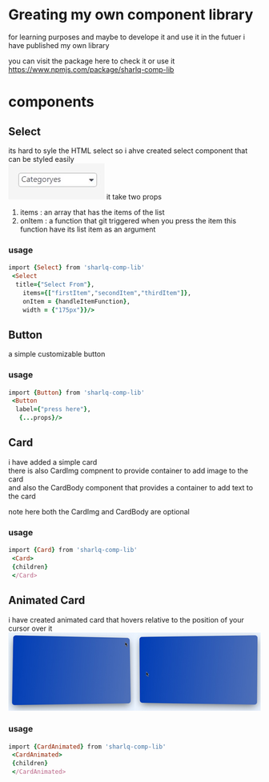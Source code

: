 # Greating my own component library
  
  for learning purposes and maybe to develope it and use it in the futuer i have published my own library  
  
  you can visit the package here to check it or use it  
  https://www.npmjs.com/package/sharlq-comp-lib  

# components
## Select  
  
its hard to syle the HTML select so i ahve created select component that can be styled easily  
![Select](./resources/Select.JPG)
it take two props  
1. items : an array that has the items of the list
1. onItem : a function that git triggered when you press the item this function have its list item as an argument

### usage
```ruby
import {Select} from 'sharlq-comp-lib'
 <Select
  title={"Select From"},
    items={["firstItem","secondItem","thirdItem"]},
    onItem = {handleItemFunction},
    width = {"175px"}}/>

```

  

## Button
a simple customizable button
  
  ### usage
```ruby
import {Button} from 'sharlq-comp-lib'
 <Button
  label={"press here"},
   {...props}/>

```
## Card
i have added a simple card   
there is also CardImg compnent to provide container to add image to the card  
and also the CardBody component that provides a container to add text to the card  

  
note here both the CardImg and CardBody are optional

  ### usage
```ruby
import {Card} from 'sharlq-comp-lib'
 <Card>
 {children}
 </Card>

```

## Animated Card

i have created animated card that hovers relative to the position of your cursor over it
![Animated Card](./resources/cardAnimated.jpg)


### usage
```ruby
import {CardAnimated} from 'sharlq-comp-lib'
 <CardAnimated>
 {children}
 </CardAnimated>

```